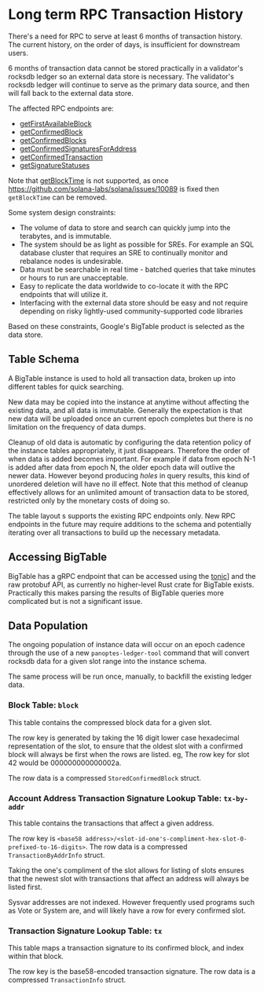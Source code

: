 # Long term RPC Transaction History
There's a need for RPC to serve at least 6 months of transaction history.  The
current history, on the order of days, is insufficient for downstream users.

6 months of transaction data cannot be stored practically in a validator's
rocksdb ledger so an external data store is necessary.   The validator's
rocksdb ledger will continue to serve as the primary data source, and then will
fall back to the external data store.

The affected RPC endpoints are:
* [getFirstAvailableBlock](developing/clients/jsonrpc-api.md#getfirstavailableblock)
* [getConfirmedBlock](developing/clients/jsonrpc-api.md#getconfirmedblock)
* [getConfirmedBlocks](developing/clients/jsonrpc-api.md#getconfirmedblocks)
* [getConfirmedSignaturesForAddress](developing/clients/jsonrpc-api.md#getconfirmedsignaturesforaddress)
* [getConfirmedTransaction](developing/clients/jsonrpc-api.md#getconfirmedtransaction)
* [getSignatureStatuses](developing/clients/jsonrpc-api.md#getsignaturestatuses)

Note that [getBlockTime](developing/clients/jsonrpc-api.md#getblocktime)
is not supported, as once https://github.com/solana-labs/solana/issues/10089 is
fixed then `getBlockTime` can be removed.

Some system design constraints:
* The volume of data to store and search can quickly jump into the terabytes,
  and is immutable.
* The system should be as light as possible for SREs.  For example an SQL
  database cluster that requires an SRE to continually monitor and rebalance
  nodes is undesirable.
* Data must be searchable in real time - batched queries that take minutes or
  hours to run are unacceptable.
* Easy to replicate the data worldwide to co-locate it with the RPC endpoints
  that will utilize it.
* Interfacing with the external data store should be easy and not require
  depending on risky lightly-used community-supported code libraries

Based on these constraints, Google's BigTable product is selected as the data
store.

## Table Schema
A BigTable instance is used to hold all transaction data, broken up into
different tables for quick searching.

New data may be copied into the instance at anytime without affecting the existing
data, and all data is immutable.  Generally the expectation is that new data
will be uploaded once an current epoch completes but there is no limitation on
the frequency of data dumps.

Cleanup of old data is automatic by configuring the data retention policy of the
instance tables appropriately, it just disappears.  Therefore the order of when data is
added becomes important.  For example if data from epoch N-1 is added after data
from epoch N, the older epoch data will outlive the newer data.  However beyond
producing _holes_ in query results, this kind of unordered deletion will
have no ill effect.  Note that this method of cleanup effectively allows for an
unlimited amount of transaction data to be stored, restricted only by the
monetary costs of doing so.

The table layout s supports the existing RPC endpoints only.  New RPC endpoints
in the future may require additions to the schema and potentially iterating over
all transactions to build up the necessary metadata.

## Accessing BigTable
BigTable has a gRPC endpoint that can be accessed using the
[tonic](https://crates.io/crates/crate)] and the raw protobuf API, as currently no
higher-level Rust crate for BigTable exists.  Practically this makes parsing the
results of BigTable queries more complicated but is not a significant issue.

## Data Population
The ongoing population of instance data will occur on an epoch cadence through the
use of a new `panoptes-ledger-tool` command that will convert rocksdb data for a
given slot range into the instance schema.

The same process will be run once, manually, to backfill the existing ledger
data.

### Block Table: `block`

This table contains the compressed block data for a given slot.

The row key is generated by taking the 16 digit lower case hexadecimal
representation of the slot, to ensure that the oldest slot with a confirmed
block will always be first when the rows are listed.  eg, The row key for slot
42 would be 000000000000002a.

The row data is a compressed `StoredConfirmedBlock` struct.


### Account Address Transaction Signature Lookup Table: `tx-by-addr`

This table contains the transactions that affect a given address.

The row key is `<base58
address>/<slot-id-one's-compliment-hex-slot-0-prefixed-to-16-digits>`.  The row
data is a compressed `TransactionByAddrInfo` struct.

Taking the one's compliment of the slot allows for listing of slots ensures that
the newest slot with transactions that affect an address will always
be listed first.

Sysvar addresses are not indexed.  However frequently used programs such as
Vote or System are, and will likely have a row for every confirmed slot.

### Transaction Signature Lookup Table: `tx`

This table maps a transaction signature to its confirmed block, and index within that block.

The row key is the base58-encoded transaction signature.
The row data is a compressed `TransactionInfo` struct.
